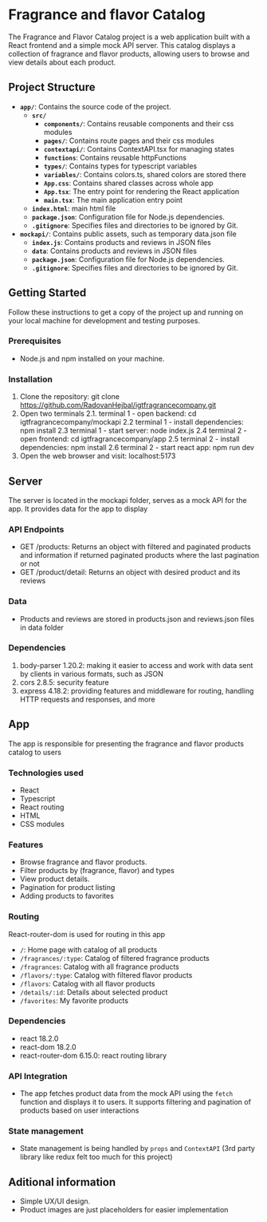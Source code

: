 # Fragrance and flavor Catalog

The Fragrance and Flavor Catalog project is a web application built with a React frontend and a simple mock API server. This catalog displays a collection of fragrance and flavor products, allowing users to browse and view details about each product.

## Project Structure
- **`app/`**: Contains the source code of the project.
  - **`src/`**
      - **`components/`**: Contains reusable components and their css modules
      - **`pages/`**: Contains route pages and their css modules
      - **`contextapi/`**: Contains ContextAPI.tsx for managing states
      - **`functions`**: Contains reusable httpFunctions
      - **`types/`**: Contains types for typescript variables
      - **`variables/`**: Contains colors.ts, shared colors are stored there
      - **`App.css`**: Contains shared classes across whole app
      - **`App.tsx`**: The entry point for rendering the React application
      - **`main.tsx`**: The main application entry point
  - **`index.html`**: main html file
  - **`package.json`**: Configuration file for Node.js dependencies.
  - **`.gitignore`**: Specifies files and directories to be ignored by Git.
- **`mockapi/`**: Contains public assets, such as temporary data.json file
  - **`index.js`**: Contains products and reviews in JSON files
  - **`data`**: Contains products and reviews in JSON files
  - **`package.json`**: Configuration file for Node.js dependencies.
  - **`.gitignore`**: Specifies files and directories to be ignored by Git.


## Getting Started

Follow these instructions to get a copy of the project up and running on your local machine for development and testing purposes.

### Prerequisites

- Node.js and npm installed on your machine.

### Installation

1. Clone the repository: git clone https://github.com/RadovanHejbal/igtfragrancecompany.git
2. Open two terminals
    2.1. terminal 1 - open backend: cd igtfragrancecompany/mockapi
    2.2  terminal 1 - install dependencies: npm install
    2.3  terminal 1 - start server: node index.js
    2.4  terminal 2 - open frontend: cd igtfragrancecompany/app
    2.5  terminal 2 - install dependencies: npm install
    2.6  terminal 2 - start react app: npm run dev
3. Open the web browser and visit: localhost:5173

## Server
The server is located in the mockapi folder, serves as a mock API for the app. It provides data for the app to display

### API Endpoints
- GET /products: Returns an object with filtered and paginated products and information if returned paginated products where the last pagination or not
- GET /product/detail: Returns an object with desired product and its reviews

### Data
- Products and reviews are stored in products.json and reviews.json files in data folder

### Dependencies
1. body-parser 1.20.2: making it easier to access and work with data sent by clients in various formats, such as JSON
2. cors 2.8.5: security feature
3. express 4.18.2: providing features and middleware for routing, handling HTTP requests and responses, and more

## App
The app is responsible for presenting the fragrance and flavor products catalog to users

### Technologies used
- React
- Typescript
- React routing
- HTML
- CSS modules

### Features
- Browse fragrance and flavor products.
- Filter products by (fragrance, flavor) and types
- View product details.
- Pagination for product listing
- Adding products to favorites

### Routing
React-router-dom is used for routing in this app
- `/`: Home page with catalog of all products
- `/fragrances/:type`: Catalog of filtered fragrance products
- `/fragrances`: Catalog with all fragrance products
- `/flavors/:type`: Catalog with filtered flavor products
- `/flavors`: Catalog with all flavor products
- `/details/:id`: Details about selected product
- `/favorites`: My favorite products

### Dependencies
- react 18.2.0
- react-dom 18.2.0
- react-router-dom 6.15.0: react routing library

### API Integration
- The app fetches product data from the mock API using the `fetch` function and displays it to users. It supports filtering and pagination of products based on user interactions

### State management
- State management is being handled by `props` and `ContextAPI` (3rd party library like redux felt too much for this project)

## Aditional information
- Simple UX/UI design.
- Product images are just placeholders for easier implementation